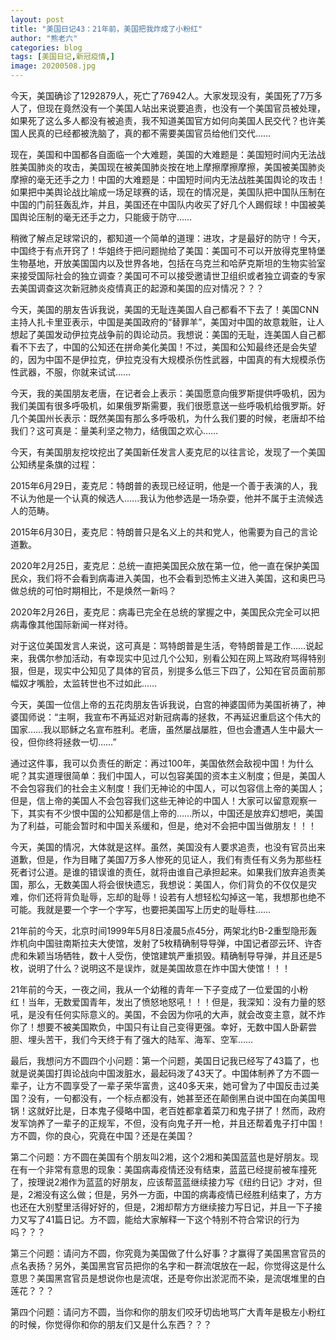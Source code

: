 ```yaml
---
layout: post
title: "美国日记43：21年前，美国把我炸成了小粉红"
author: "熊老六"
categories: blog
tags: [美国日记,新冠疫情,]
image: 20200508.jpg
---
```

​​​​​​今天，美国确诊了1292879人，死亡了76942人。大家发现没有，美国死了7万多人了，但现在竟然没有一个美国人站出来说要追责，也没有一个美国官员被处理，如果死了这么多人都没有被追责，我不知道美国官方如何向美国人民交代？也许美国人民真的已经都被洗脑了，真的都不需要美国官员给他们交代……

现在，美国和中国都各自面临一个大难题，美国的大难题是：美国短时间内无法战胜美国肺炎的攻击，美国现在被美国肺炎按在地上摩擦摩擦摩擦，美国被美国肺炎摩擦的毫无还手之力！中国的大难题是：中国短时间内无法战胜美国舆论的攻击！如果把中美舆论战比喻成一场足球赛的话，现在的情况是，美国队把中国队压制在中国的门前狂轰乱炸，并且，美国还在中国队内收买了好几个人踢假球！中国被美国舆论压制的毫无还手之力，只能疲于防守……

稍微了解点足球常识的，都知道一个简单的道理：进攻，才是最好的防守！今天，中国终于有点开窍了！华姐终于把问题抛给了美国：美国可不可以开放得克里特堡生物基地，开放美国国内以及世界各地，包括在乌克兰和哈萨克斯坦的生物实验室来接受国际社会的独立调查？美国可不可以接受邀请世卫组织或者独立调查的专家去美国调查这次新冠肺炎疫情真正的起源和美国的应对情况？？？

今天，美国的朋友告诉我说，美国的无耻连美国人自己都看不下去了！美国CNN主持人扎卡里亚表示，中国是美国政府的“替罪羊”，美国对中国的故意栽赃，让人想起了美国发动伊拉克战争前的舆论动员。我想说：美国的无耻，连美国人自己都看不下去了，中国的公知还在拼命美化美国！不过，美国和公知最终还是会失望的，因为中国不是伊拉克，伊拉克没有大规模杀伤性武器，中国真的有大规模杀伤性武器，不服，你就来试试……

今天，我的美国朋友老唐，在记者会上表示：美国愿意向俄罗斯提供呼吸机，因为我们美国有很多呼吸机，如果俄罗斯需要，我们很愿意送一些呼吸机给俄罗斯。好几个美国州长表示：既然美国有那么多呼吸机，为什么我们要的时候，老唐却不给我们？这可真是：量美利坚之物力，结俄国之欢心……

今天，有美国朋友挖坟挖出了美国新任发言人麦克尼的以往言论，发现了一个美国公知绣星条旗的过程：

2015年6月29日，麦克尼：特朗普的表现已经证明，他是一个善于表演的人，我不认为他是一个认真的候选人......我认为他参选是一场杂耍，他并不属于主流候选人的范畴。

2015年6月30日，麦克尼：特朗普只是名义上的共和党人，他需要为自己的言论道歉。

2020年2月25日，麦克尼：总统一直把美国民众放在第一位，他一直在保护美国民众，我们将不会看到病毒进入美国，也不会看到恐怖主义进入美国，这和奥巴马做总统的可怕时期相比，不是焕然一新吗？

2020年2月26日，麦克尼：病毒已完全在总统的掌握之中，美国民众完全可以把病毒像其他国际新闻一样对待。

对于这位美国发言人来说，这可真是：骂特朗普是生活，夸特朗普是工作……说起来，我偶尔参加活动，有幸现实中见过几个公知，别看公知在网上骂政府骂得特别狠，但是，现实中公知见了具体的官员，别提多么低三下四了，公知在官员面前那幅奴才嘴脸，太监转世也不过如此……

今天，美国一位信上帝的五花肉朋友告诉我说，白宫的神婆国师为美国祈祷了，神婆国师说：“主啊，我宣布不再延迟对新冠病毒的拯救，不再延迟重启这个伟大的国家……我以耶稣之名宣布胜利。老唐，虽然屡战屡胜，但也会遭遇人生中最大一役，但你终将拯救一切……”

通过这件事，我可以负责任的断定：再过100年，美国依然会敌视中国！为什么呢？其实道理很简单：我们中国人，可以包容美国的资本主义制度；但是，美国人不会包容我们的社会主义制度！我们无神论的中国人，可以包容信上帝的美国人；但是，信上帝的美国人不会包容我们这些无神论的中国人！大家可以留意观察一下，其实有不少恨中国的公知都是信上帝的……所以，中国还是放弃幻想吧，美国为了利益，可能会暂时和中国关系缓和，但是，绝对不会把中国当做朋友！！！

今天，美国的情况，大体就是这样。虽然，美国没有人要求追责，也没有官员出来道歉，但是，作为目睹了美国7万多人惨死的见证人，我们有责任有义务为那些枉死者讨公道。是谁的错误谁的责任，就将由谁自己承担起来。如果我们放弃追责美国，那么，无数美国人将会很快遗忘，我想说：美国人，你们背负的不仅仅是灾难，你们还将背负耻辱，忘却的耻辱！设若有人想轻松勾掉这一笔，我想那也绝不可能。我就是要一个字一个字写，也要把美国写上历史的耻辱柱……

21年前的今天，北京时间1999年5月8日凌晨5点45分，两架北约B-2重型隐形轰炸机向中国驻南斯拉夫大使馆，发射了5枚精确制导导弹，中国记者邵云环、许杏虎和朱颖当场牺牲，数十人受伤，使馆建筑严重损毁。精确制导导弹，并且还是5枚，说明了什么？说明这不是误炸，就是美国故意在炸中国大使馆！！！

21年前的今天，一夜之间，我从一个幼稚的青年一下子变成了一位爱国的小粉红！当年，无数爱国青年，发出了愤怒地怒吼！！！但是，我深知：没有力量的怒吼，是没有任何实际意义的。美国，不会因为你吼的大声，就会改变主意，就不炸你了！想要不被美国欺负，中国只有让自己变得更强。幸好，无数中国人卧薪尝胆、埋头苦干，我们今天终于有了强大的陆军、海军、空军……

最后，我想问方不圆四个小问题：第一个问题，美国日记我已经写了43篇了，也就是说美国打舆论战向中国泼脏水，最起码泼了43天了。中国体制养了方不圆一辈子，让方不圆享受了一辈子荣华富贵，这40多天来，她可曾为了中国反击过美国？没有，一句都没有，一个标点都没有，她甚至还在颠倒黑白说中国在向美国甩锅！这就好比是，日本鬼子侵略中国，老百姓都拿着菜刀和鬼子拼了！然而，政府发军饷养了一辈子的正规军，不但，没有向鬼子开一枪，并且还帮着鬼子打中国！方不圆，你的良心，究竟在中国？还是在美国？

第二个问题：方不圆在美国有个朋友叫2湘，这个2湘和美国蓝蓝也是好朋友。现在有一个非常有意思的现象：美国病毒疫情还没有结束，蓝蓝已经提前被车撞死了，按理说2湘作为蓝蓝的好朋友，应该帮蓝蓝继续接力写《纽约日记》才对，但是，2湘没有这么做；但是，另外一方面，中国的病毒疫情已经胜利结束了，方方也还在大别墅里活得好好的，但是，2湘却帮方方继续接力写日记，并且一下子接力又写了41篇日记。方不圆，能给大家解释一下这个特别不符合常识的行为吗？？？

第三个问题：请问方不圆，你究竟为美国做了什么好事？才赢得了美国黑宫官员的点名表扬？另外，美国黑宫官员把你的名字和一群流氓放在一起，你觉得这是什么意思？美国黑宫官员是想说你也是流氓，还是夸你出淤泥而不染，是流氓堆里的白莲花？？？

第四个问题：请问方不圆，当你和你的朋友们咬牙切齿地骂广大青年是极左小粉红的时候，你觉得你和你的朋友们又是什么东西？？？​​​​